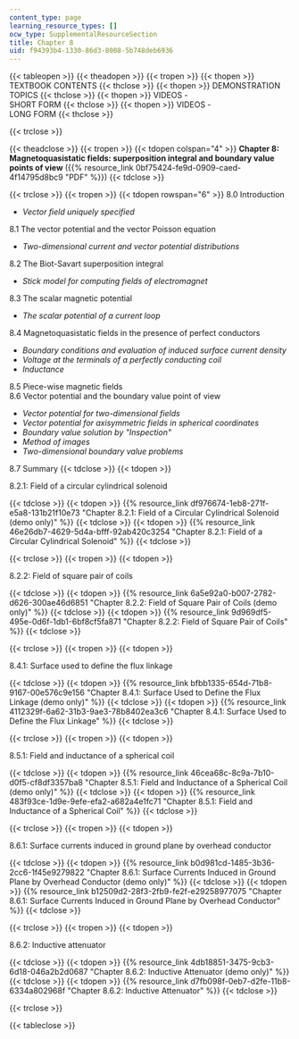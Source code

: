 ```yaml
---
content_type: page
learning_resource_types: []
ocw_type: SupplementalResourceSection
title: Chapter 8
uid: f94393b4-1330-86d3-8008-5b748deb6936
---
```


{{< tableopen >}}
{{< theadopen >}}
{{< tropen >}}
{{< thopen >}}
TEXTBOOK CONTENTS
{{< thclose >}}
{{< thopen >}}
DEMONSTRATION TOPICS
{{< thclose >}}
{{< thopen >}}
VIDEOS -  
SHORT FORM
{{< thclose >}}
{{< thopen >}}
VIDEOS -  
LONG FORM
{{< thclose >}}

{{< trclose >}}

{{< theadclose >}}
{{< tropen >}}
{{< tdopen colspan="4" >}}
**Chapter 8: Magnetoquasistatic fields: superposition integral and boundary value points of view** ({{% resource_link 0bf75424-fe9d-0909-caed-4f14795d8bc9 "PDF" %}})
{{< tdclose >}}

{{< trclose >}}
{{< tropen >}}
{{< tdopen rowspan="6" >}}
8.0 Introduction

*   _Vector field uniquely specified_

8.1 The vector potential and the vector Poisson equation

*   _Two-dimensional current and vector potential distributions_

8.2 The Biot-Savart superposition integral

*   _Stick model for computing fields of electromagnet_

8.3 The scalar magnetic potential

*   _The scalar potential of a current loop_

8.4 Magnetoquasistatic fields in the presence of perfect conductors

*   _Boundary conditions and evaluation of induced surface current density_
*   _Voltage at the terminals of a perfectly conducting coil_
*   _Inductance_

8.5 Piece-wise magnetic fields  
8.6 Vector potential and the boundary value point of view

*   _Vector potential for two-dimensional fields_
*   _Vector potential for axisymmetric fields in spherical coordinates_
*   _Boundary value solution by "Inspection"_
*   _Method of images_
*   _Two-dimensional boundary value problems_

8.7 Summary
{{< tdclose >}}
{{< tdopen >}}


8.2.1: Field of a circular cylindrical solenoid


{{< tdclose >}}
{{< tdopen >}}
{{% resource_link df976674-1eb8-271f-e5a8-131b21f10e73 "Chapter 8.2.1: Field of a Circular Cylindrical Solenoid (demo only)" %}}
{{< tdclose >}}
{{< tdopen >}}
{{% resource_link 46e26db7-4629-5d4a-bfff-92ab420c3254 "Chapter 8.2.1: Field of a Circular Cylindrical Solenoid" %}}
{{< tdclose >}}

{{< trclose >}}
{{< tropen >}}
{{< tdopen >}}


8.2.2: Field of square pair of coils


{{< tdclose >}}
{{< tdopen >}}
{{% resource_link 6a5e92a0-b007-2782-d626-300ae46d6851 "Chapter 8.2.2: Field of Square Pair of Coils (demo only)" %}}
{{< tdclose >}}
{{< tdopen >}}
{{% resource_link 9d969df5-495e-0d6f-1db1-6bf8cf5fa871 "Chapter 8.2.2: Field of Square Pair of Coils" %}}
{{< tdclose >}}

{{< trclose >}}
{{< tropen >}}
{{< tdopen >}}


8.4.1: Surface used to define the flux linkage


{{< tdclose >}}
{{< tdopen >}}
{{% resource_link bfbb1335-654d-71b8-9167-00e576c9e156 "Chapter 8.4.1: Surface Used to Define the Flux Linkage (demo only)" %}}
{{< tdclose >}}
{{< tdopen >}}
{{% resource_link 4112329f-6a62-31b3-9ae3-78b8402ea3c6 "Chapter 8.4.1: Surface Used to Define the Flux Linkage" %}}
{{< tdclose >}}

{{< trclose >}}
{{< tropen >}}
{{< tdopen >}}


8.5.1: Field and inductance of a spherical coil


{{< tdclose >}}
{{< tdopen >}}
{{% resource_link 46cea68c-8c9a-7b10-d0f5-cf8df3357ba8 "Chapter 8.5.1: Field and Inductance of a Spherical Coil (demo only)" %}}
{{< tdclose >}}
{{< tdopen >}}
{{% resource_link 483f93ce-1d9e-9efe-efa2-a682a4e1fc71 "Chapter 8.5.1: Field and Inductance of a Spherical Coil" %}}
{{< tdclose >}}

{{< trclose >}}
{{< tropen >}}
{{< tdopen >}}


8.6.1: Surface currents induced in ground plane by overhead conductor


{{< tdclose >}}
{{< tdopen >}}
{{% resource_link b0d981cd-1485-3b36-2cc6-1f45e9279822 "Chapter 8.6.1: Surface Currents Induced in Ground Plane by Overhead Conductor (demo only)" %}}
{{< tdclose >}}
{{< tdopen >}}
{{% resource_link b12509d2-28f3-2fb9-fe2f-e29258977075 "Chapter 8.6.1: Surface Currents Induced in Ground Plane by Overhead Conductor" %}}
{{< tdclose >}}

{{< trclose >}}
{{< tropen >}}
{{< tdopen >}}


8.6.2: Inductive attenuator


{{< tdclose >}}
{{< tdopen >}}
{{% resource_link 4db18851-3475-9cb3-6d18-046a2b2d0687 "Chapter 8.6.2: Inductive Attenuator (demo only)" %}}
{{< tdclose >}}
{{< tdopen >}}
{{% resource_link d7fb098f-0eb7-d2fe-11b8-6334a802968f "Chapter 8.6.2: Inductive Attenuator" %}}
{{< tdclose >}}

{{< trclose >}}

{{< tableclose >}}